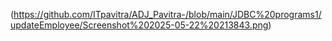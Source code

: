 (https://github.com/ITpavitra/ADJ_Pavitra-/blob/main/JDBC%20programs1/updateEmployee/Screenshot%202025-05-22%20213843.png)

